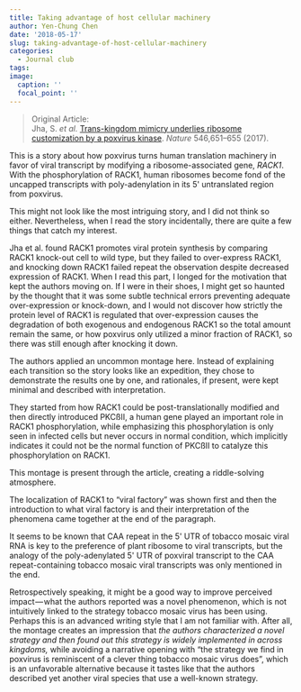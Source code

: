 ```yaml
---
title: Taking advantage of host cellular machinery
author: Yen-Chung Chen
date: '2018-05-17'
slug: taking-advantage-of-host-cellular-machinery
categories:
  - Journal club
tags:
image:
  caption: ''
  focal_point: ''
---
```

> Original Article:  
> Jha, S. *et al.* [Trans-kingdom mimicry underlies ribosome
> customization by a poxvirus
> kinase](https://doi.org/10.1038/nature22814). *Nature* 546,651–655
> (2017).

This is a story about how poxvirus turns human translation machinery in
favor of viral transcript by modifying a ribosome-associated gene,
*RACK1*. With the phosphorylation of RACK1, human ribosomes become fond
of the uncapped transcripts with poly-adenylation in its 5' untranslated
region from poxvirus.

This might not look like the most intriguing story, and I did not think
so either. Nevertheless, when I read the story incidentally, there are
quite a few things that catch my interest.

Jha et al. found RACK1 promotes viral protein synthesis by comparing
RACK1 knock-out cell to wild type, but they failed to over-express
RACK1, and knocking down RACK1 failed repeat the observation despite
decreased expression of RACK1. When I read this part, I longed for the
motivation that kept the authors moving on. If I were in their shoes, I
might get so haunted by the thought that it was some subtle technical
errors preventing adequate over-expression or knock-down, and I would
not discover how strictly the protein level of RACK1 is regulated that
over-expression causes the degradation of both exogenous and endogenous
RACK1 so the total amount remain the same, or how poxvirus only utilized
a minor fraction of RACK1, so there was still enough after knocking it
down.

The authors applied an uncommon montage here. Instead of explaining each
transition so the story looks like an expedition, they chose to
demonstrate the results one by one, and rationales, if present, were
kept minimal and described with interpretation.

They started from how RACK1 could be post-translationally modified and
then directly introduced PKCßII, a human gene played an important role
in RACK1 phosphorylation, while emphasizing this phosphorylation is only
seen in infected cells but never occurs in normal condition, which
implicitly indicates it could not be the normal function of PKCßII to
catalyze this phosphorylation on RACK1.

This montage is present through the article, creating a riddle-solving
atmosphere.

The localization of RACK1 to “viral factory” was shown first and then
the introduction to what viral factory is and their interpretation of
the phenomena came together at the end of the paragraph.

It seems to be known that CAA repeat in the 5' UTR of tobacco mosaic
viral RNA is key to the preference of plant ribosome to viral
transcripts, but the analogy of the poly-adenylated 5' UTR of poxviral
transcript to the CAA repeat-containing tobacco mosaic viral transcripts
was only mentioned in the end.

Retrospectively speaking, it might be a good way to improve perceived
impact — what the authors reported was a novel phenomenon, which is not
intuitively linked to the strategy tobacco mosaic virus has been using.
Perhaps this is an advanced writing style that I am not familiar with.
After all, the montage creates an impression that *the authors
characterized a novel strategy and then found out this strategy is
widely implemented in across kingdoms,* while avoiding a narrative
opening with “the strategy we find in poxvirus is reminiscent of a
clever thing tobacco mosaic virus does”, which is an unfavorable
alternative because it tastes like that the authors described yet
another viral species that use a well-known strategy.
